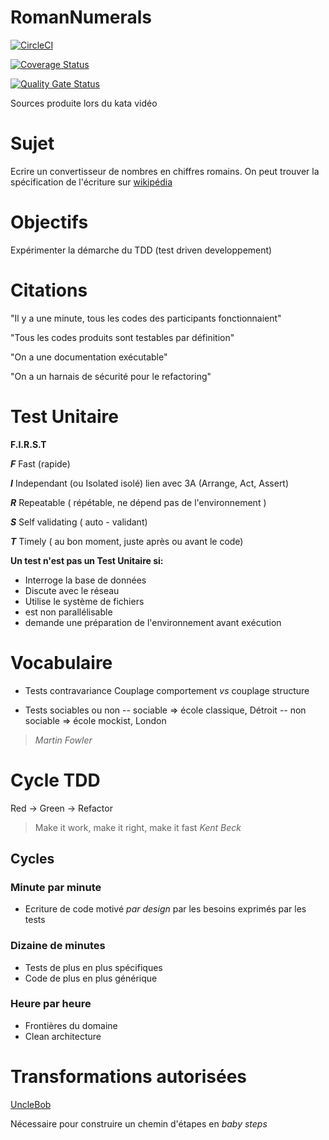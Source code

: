 # RomanNumerals
[![CircleCI](https://circleci.com/gh/geleouet/RomanNumerals/tree/master.svg?style=svg)](https://circleci.com/gh/geleouet/RomanNumerals/tree/master)

[![Coverage Status](https://coveralls.io/repos/github/geleouet/RomanNumerals/badge.svg?branch=master)](https://coveralls.io/github/geleouet/RomanNumerals?branch=master)

[![Quality Gate Status](https://sonarcloud.io/api/project_badges/measure?project=geleouet_RomanNumerals&metric=alert_status)](https://sonarcloud.io/dashboard?id=geleouet_RomanNumerals)


Sources produite lors du kata vidéo


# Sujet
Ecrire un convertisseur de nombres en chiffres romains.
On peut trouver la spécification de l'écriture sur [wikipédia](https://fr.wikipedia.org/wiki/Num%C3%A9ration_romaine)

# Objectifs
Expérimenter la démarche du TDD (test driven developpement)

# Citations

"Il y a une minute, tous les codes des participants fonctionnaient"

"Tous les codes produits sont testables par définition"

"On a une documentation exécutable"

"On a un harnais de sécurité pour le refactoring"


# Test Unitaire
**F.I.R.S.T**

***F*** Fast (rapide)

***I*** Independant (ou Isolated isolé) lien avec 3A (Arrange, Act, Assert)

***R*** Repeatable ( répétable, ne dépend pas de l'environnement )

***S*** Self validating ( auto - validant)

***T*** Timely ( au bon moment, juste après ou avant le code) 


**Un test n'est pas un Test Unitaire si:**
 - Interroge la base de données
 - Discute avec le réseau
 - Utilise le système de fichiers
 - est non parallélisable
 - demande une préparation de l'environnement avant exécution

# Vocabulaire
 - Tests contravariance
Couplage comportement _vs_ couplage structure

 - Tests sociables ou non
 -- sociable => école classique, Détroit
 -- non sociable => école mockist, London  
>   _Martin Fowler_

# Cycle TDD

Red -> Green -> Refactor

> Make it work, make it right, make it fast 
> _Kent Beck_

## Cycles
### Minute par minute
 - Ecriture de code motivé  _par design_ par les besoins exprimés par les tests
### Dizaine de minutes
 - Tests de plus en plus spécifiques
 - Code de plus en plus générique

### Heure par heure
 - Frontières du domaine
 - Clean architecture

# Transformations autorisées
[UncleBob](https://blog.cleancoder.com/uncle-bob/2013/05/27/TheTransformationPriorityPremise.html)

Nécessaire pour construire un chemin d'étapes en _baby steps_


